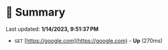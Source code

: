 # 📖 Summary
Last updated: **1/14/2023, 9:51:37 PM**

- `GET` [https://google.com](https://google.com) - **Up** (270ms)
